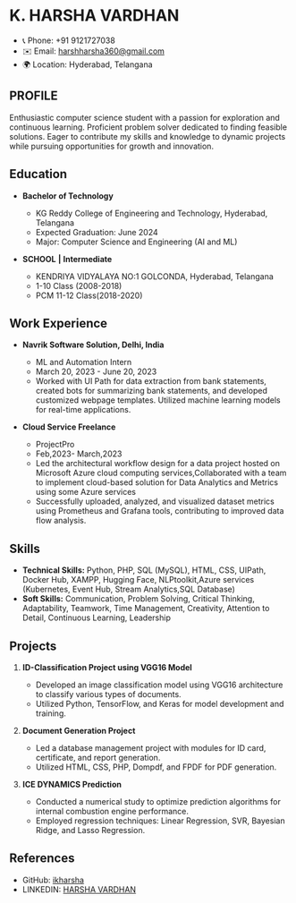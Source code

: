 
# K. HARSHA VARDHAN
- 📞 Phone: +91 9121727038
- ✉️ Email: harshharsha360@gmail.com
- 🌍 Location: Hyderabad, Telangana

## PROFILE
Enthusiastic computer science student with a passion for exploration and continuous learning. Proficient problem solver dedicated to finding feasible solutions. Eager to contribute my skills and knowledge to dynamic projects while pursuing opportunities for growth and innovation.

## Education
- **Bachelor of Technology**                                                            
  - KG Reddy College of Engineering and Technology, Hyderabad, Telangana
  - Expected Graduation: June 2024
  - Major: Computer Science and Engineering (AI and ML)
  
- **SCHOOL**     **|** **Intermediate**                                                       
  - KENDRIYA VIDYALAYA NO:1 GOLCONDA, Hyderabad, Telangana
  - 1-10 Class (2008-2018)
  - PCM 11-12 Class(2018-2020)

## Work Experience
- **Navrik Software Solution, Delhi, India**
  - ML and Automation Intern
  - March 20, 2023 - June 20, 2023
  - Worked with UI Path for data extraction from bank statements, created bots for summarizing bank statements, and developed customized webpage templates. Utilized machine learning models for real-time applications.

- **Cloud Service Freelance**
  - ProjectPro
  - Feb,2023- March,2023
  -  Led the architectural workflow design for a data project hosted on Microsoft Azure cloud computing services,Collaborated with a team to implement cloud-based solution for Data Analytics and Metrics using some Azure services
  -   Successfully uploaded, analyzed, and visualized dataset metrics using Prometheus and Grafana tools, contributing to improved data flow analysis.

## Skills
- **Technical Skills:** Python, PHP, SQL (MySQL), HTML, CSS, UIPath, Docker Hub, XAMPP, Hugging Face, NLPtoolkit,Azure services (Kubernetes, Event Hub,
Stream Analytics,SQL Database)
- **Soft Skills:** Communication, Problem Solving, Critical Thinking, Adaptability, Teamwork, Time Management, Creativity, Attention to Detail, Continuous Learning, Leadership

## Projects
1. **ID-Classification Project using VGG16 Model**
   - Developed an image classification model using VGG16 architecture to classify various types of documents.
   - Utilized Python, TensorFlow, and Keras for model development and training.

2. **Document Generation Project**
   - Led a database management project with modules for ID card, certificate, and report generation.
   - Utilized HTML, CSS, PHP, Dompdf, and FPDF for PDF generation.

3. **ICE DYNAMICS Prediction**
   - Conducted a numerical study to optimize prediction algorithms for internal combustion engine performance.
   - Employed regression techniques: Linear Regression, SVR, Bayesian Ridge, and Lasso Regression.

## References
- GitHub: [ikharsha](https://github.com/ikharsha)
- LINKEDIN: [HARSHA VARDHAN](https://github.com/ikharsha)

